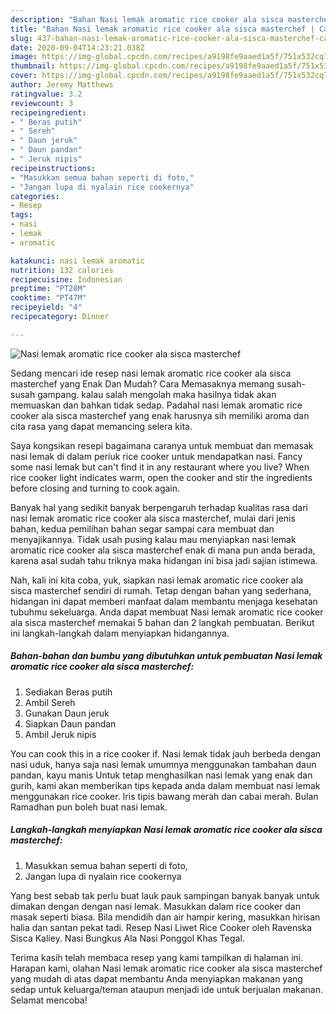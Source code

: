 ```yaml
---
description: "Bahan Nasi lemak aromatic rice cooker ala sisca masterchef | Cara Masak Nasi lemak aromatic rice cooker ala sisca masterchef Yang Enak Banget"
title: "Bahan Nasi lemak aromatic rice cooker ala sisca masterchef | Cara Masak Nasi lemak aromatic rice cooker ala sisca masterchef Yang Enak Banget"
slug: 437-bahan-nasi-lemak-aromatic-rice-cooker-ala-sisca-masterchef-cara-masak-nasi-lemak-aromatic-rice-cooker-ala-sisca-masterchef-yang-enak-banget
date: 2020-09-04T14:23:21.038Z
image: https://img-global.cpcdn.com/recipes/a9198fe9aaed1a5f/751x532cq70/nasi-lemak-aromatic-rice-cooker-ala-sisca-masterchef-foto-resep-utama.jpg
thumbnail: https://img-global.cpcdn.com/recipes/a9198fe9aaed1a5f/751x532cq70/nasi-lemak-aromatic-rice-cooker-ala-sisca-masterchef-foto-resep-utama.jpg
cover: https://img-global.cpcdn.com/recipes/a9198fe9aaed1a5f/751x532cq70/nasi-lemak-aromatic-rice-cooker-ala-sisca-masterchef-foto-resep-utama.jpg
author: Jeremy Matthews
ratingvalue: 3.2
reviewcount: 3
recipeingredient:
- " Beras putih"
- " Sereh"
- " Daun jeruk"
- " Daun pandan"
- " Jeruk nipis"
recipeinstructions:
- "Masukkan semua bahan seperti di foto,"
- "Jangan lupa di nyalain rice cookernya"
categories:
- Resep
tags:
- nasi
- lemak
- aromatic

katakunci: nasi lemak aromatic 
nutrition: 132 calories
recipecuisine: Indonesian
preptime: "PT28M"
cooktime: "PT47M"
recipeyield: "4"
recipecategory: Dinner

---
```



![Nasi lemak aromatic rice cooker ala sisca masterchef](https://img-global.cpcdn.com/recipes/a9198fe9aaed1a5f/751x532cq70/nasi-lemak-aromatic-rice-cooker-ala-sisca-masterchef-foto-resep-utama.jpg)

Sedang mencari ide resep nasi lemak aromatic rice cooker ala sisca masterchef yang Enak Dan Mudah? Cara Memasaknya memang susah-susah gampang. kalau salah mengolah maka hasilnya tidak akan memuaskan dan bahkan tidak sedap. Padahal nasi lemak aromatic rice cooker ala sisca masterchef yang enak harusnya sih memiliki aroma dan cita rasa yang dapat memancing selera kita.

Saya kongsikan resepi bagaimana caranya untuk membuat dan memasak nasi lemak di dalam periuk rice cooker untuk mendapatkan nasi. Fancy some nasi lemak but can&#39;t find it in any restaurant where you live? When rice cooker light indicates warm, open the cooker and stir the ingredients before closing and turning to cook again.

Banyak hal yang sedikit banyak berpengaruh terhadap kualitas rasa dari nasi lemak aromatic rice cooker ala sisca masterchef, mulai dari jenis bahan, kedua pemilihan bahan segar sampai cara membuat dan menyajikannya. Tidak usah pusing kalau mau menyiapkan nasi lemak aromatic rice cooker ala sisca masterchef enak di mana pun anda berada, karena asal sudah tahu triknya maka hidangan ini bisa jadi sajian istimewa.


Nah, kali ini kita coba, yuk, siapkan nasi lemak aromatic rice cooker ala sisca masterchef sendiri di rumah. Tetap dengan bahan yang sederhana, hidangan ini dapat memberi manfaat dalam membantu menjaga kesehatan tubuhmu sekeluarga. Anda dapat membuat Nasi lemak aromatic rice cooker ala sisca masterchef memakai 5 bahan dan 2 langkah pembuatan. Berikut ini langkah-langkah dalam menyiapkan hidangannya.

<!--inarticleads1-->

##### Bahan-bahan dan bumbu yang dibutuhkan untuk pembuatan Nasi lemak aromatic rice cooker ala sisca masterchef:

1. Sediakan  Beras putih
1. Ambil  Sereh
1. Gunakan  Daun jeruk
1. Siapkan  Daun pandan
1. Ambil  Jeruk nipis


You can cook this in a rice cooker if. Nasi lemak tidak jauh berbeda dengan nasi uduk, hanya saja nasi lemak umumnya menggunakan tambahan daun pandan, kayu manis Untuk tetap menghasilkan nasi lemak yang enak dan gurih, kami akan memberikan tips kepada anda dalam membuat nasi lemak menggunakan rice cooker. Iris tipis bawang merah dan cabai merah. Bulan Ramadhan pun boleh buat nasi lemak. 

<!--inarticleads2-->

##### Langkah-langkah menyiapkan Nasi lemak aromatic rice cooker ala sisca masterchef:

1. Masukkan semua bahan seperti di foto,
1. Jangan lupa di nyalain rice cookernya


Yang best sebab tak perlu buat lauk pauk sampingan banyak banyak untuk dimakan dengan dengan nasi lemak. Masukkan dalam rice cooker dan masak seperti biasa. Bila mendidih dan air hampir kering, masukkan hirisan halia dan santan pekat tadi. Resep Nasi Liwet Rice Cooker oleh Ravenska Sisca Kaliey. Nasi Bungkus Ala Nasi Ponggol Khas Tegal. 

Terima kasih telah membaca resep yang kami tampilkan di halaman ini. Harapan kami, olahan Nasi lemak aromatic rice cooker ala sisca masterchef yang mudah di atas dapat membantu Anda menyiapkan makanan yang sedap untuk keluarga/teman ataupun menjadi ide untuk berjualan makanan. Selamat mencoba!

